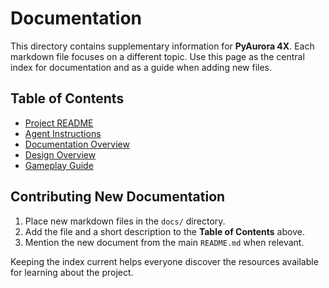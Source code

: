 # Documentation

This directory contains supplementary information for **PyAurora 4X**. Each
markdown file focuses on a different topic. Use this page as the central index
for documentation and as a guide when adding new files.

## Table of Contents
- [Project README](../README.md)
- [Agent Instructions](../AGENTS.md)
- [Documentation Overview](README.md)
- [Design Overview](design_overview.md)
- [Gameplay Guide](gameplay_guide.md)


## Contributing New Documentation

1. Place new markdown files in the `docs/` directory.
2. Add the file and a short description to the **Table of Contents** above.
3. Mention the new document from the main `README.md` when relevant.

Keeping the index current helps everyone discover the resources available for
learning about the project.
